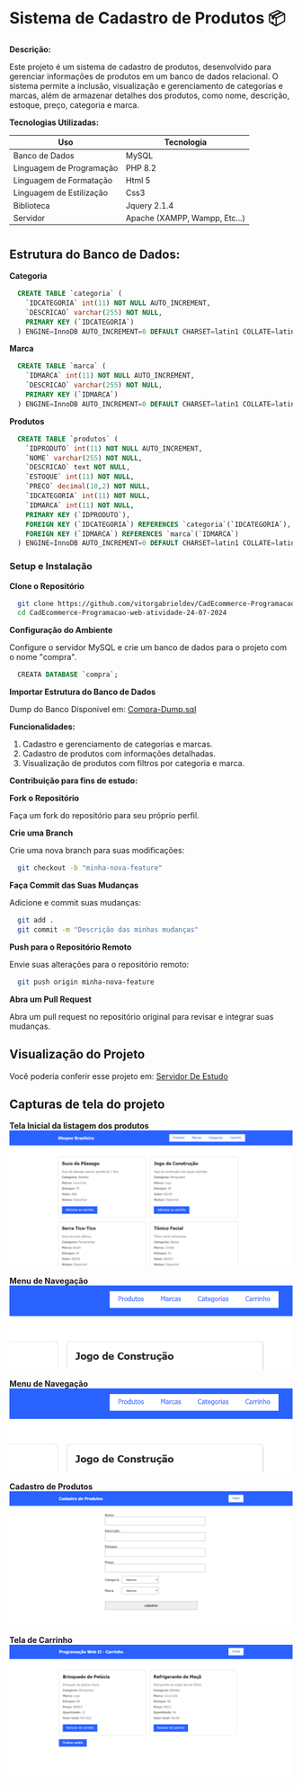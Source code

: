 # Sistema de Cadastro de Produtos 📦

**Descrição:**

Este projeto é um sistema de cadastro de produtos, desenvolvido para gerenciar informações de produtos em um banco de dados relacional. O sistema permite a inclusão, visualização e gerenciamento de categorias e marcas, além de armazenar detalhes dos produtos, como nome, descrição, estoque, preço, categoria e marca.

**Tecnologias Utilizadas:**

| Uso | Tecnologia |
| --- | ---------- |
| Banco de Dados | MySQL |
| Linguagem de Programação | PHP 8.2 |
| Linguagem de Formatação | Html 5 |
| Linguagem de Estilização | Css3 |
| Biblioteca | Jquery 2.1.4 |
| Servidor | Apache (XAMPP, Wampp, Etc...) |

#

## **Estrutura do Banco de Dados:**

**Categoria**

``` sql
  CREATE TABLE `categoria` (
    `IDCATEGORIA` int(11) NOT NULL AUTO_INCREMENT,
    `DESCRICAO` varchar(255) NOT NULL,
    PRIMARY KEY (`IDCATEGORIA`)
  ) ENGINE=InnoDB AUTO_INCREMENT=0 DEFAULT CHARSET=latin1 COLLATE=latin1_swedish_ci;
```

**Marca**
``` sql
  CREATE TABLE `marca` (
    `IDMARCA` int(11) NOT NULL AUTO_INCREMENT,
    `DESCRICAO` varchar(255) NOT NULL,
    PRIMARY KEY (`IDMARCA`)
  ) ENGINE=InnoDB AUTO_INCREMENT=0 DEFAULT CHARSET=latin1 COLLATE=latin1_swedish_ci;
```

**Produtos**
``` sql
  CREATE TABLE `produtos` (
    `IDPRODUTO` int(11) NOT NULL AUTO_INCREMENT,
    `NOME` varchar(255) NOT NULL,
    `DESCRICAO` text NOT NULL,
    `ESTOQUE` int(11) NOT NULL,
    `PRECO` decimal(10,2) NOT NULL,
    `IDCATEGORIA` int(11) NOT NULL,
    `IDMARCA` int(11) NOT NULL,
    PRIMARY KEY (`IDPRODUTO`),
    FOREIGN KEY (`IDCATEGORIA`) REFERENCES `categoria`(`IDCATEGORIA`),
    FOREIGN KEY (`IDMARCA`) REFERENCES `marca`(`IDMARCA`)
  ) ENGINE=InnoDB AUTO_INCREMENT=0 DEFAULT CHARSET=latin1 COLLATE=latin1_swedish_ci;
```



### Setup e Instalação

**Clone o Repositório**

``` bash
  git clone https://github.com/vitorgabrieldev/CadEcommerce-Programacao-web-atividade-24-07-2024
  cd CadEcommerce-Programacao-web-atividade-24-07-2024
```


**Configuração do Ambiente**

Configure o servidor MySQL e crie um banco de dados para o projeto com o nome "compra".

``` sql
  CREATA DATABASE `compra`;
```

**Importar Estrutura do Banco de Dados**

Dump do Banco Disponivel em: [Compra-Dump.sql](https://github.com/vitorgabrieldev/CadEcommerce-Programacao-web-atividade-24-07-2024/blob/master/Dump-Projeto-Compra.sql)


**Funcionalidades:**

1. Cadastro e gerenciamento de categorias e marcas.
2. Cadastro de produtos com informações detalhadas.
3. Visualização de produtos com filtros por categoria e marca.


**Contribuição para fins de estudo:**

**Fork o Repositório**

Faça um fork do repositório para seu próprio perfil.

**Crie uma Branch**

Crie uma nova branch para suas modificações:

``` bash
  git checkout -b "minha-nova-feature"
```

**Faça Commit das Suas Mudanças**

Adicione e commit suas mudanças:

``` bash
  git add .
  git commit -m "Descrição das minhas mudanças"
```

**Push para o Repositório Remoto**

Envie suas alterações para o repositório remoto:

``` bash
  git push origin minha-nova-feature
```

**Abra um Pull Request**

Abra um pull request no repositório original para revisar e integrar suas mudanças.

## Visualização do Projeto

Você poderia conferir esse projeto em: [Servidor De Estudo](http://trabalhosprogramacaovitor.free.nf/CadEcommerce/index.php)

## Capturas de tela do projeto

**Tela Inicial da listagem dos produtos**
![Listagem dos produtos](document/captura-1.png)

**Menu de Navegação**
![Menu de Navegação](document/captura-2.png)

**Menu de Navegação**
![Menu de Navegação](document/captura-2.png)

**Cadastro de Produtos**
![Cadastro de Produtos](document/captura-3.png)

**Tela de Carrinho**
![Tela de Carrinho](document/captura-4.png)